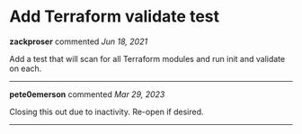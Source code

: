 # Add Terraform validate test

**zackproser** commented *Jun 18, 2021*

Add a test that will scan for all Terraform modules and run init and validate on each.
<br />
***


**pete0emerson** commented *Mar 29, 2023*

Closing this out due to inactivity. Re-open if desired.
***


